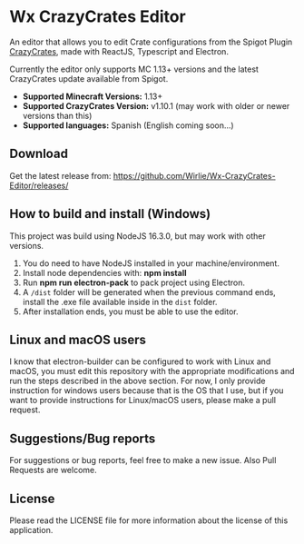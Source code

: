# Wx CrazyCrates Editor
An editor that allows you to edit Crate configurations from the Spigot Plugin [CrazyCrates](https://www.spigotmc.org/resources/crazy-crates.17599/ "CrazyCrates"), made with ReactJS, Typescript and Electron.

Currently the editor only supports MC 1.13+ versions and the latest CrazyCrates update available from Spigot.

- **Supported Minecraft Versions:** 1.13+
- **Supported CrazyCrates Version:** v1.10.1 (may work with older or newer versions than this)
- **Supported languages:** Spanish (English coming soon...)

## Download
Get the latest release from:
https://github.com/Wirlie/Wx-CrazyCrates-Editor/releases/

## How to build and install (Windows)
This project was build using NodeJS  16.3.0, but may work with other versions.

1. You do need to have NodeJS installed in your machine/environment.
2. Install node dependencies with: **npm install**
3. Run **npm run electron-pack** to pack project using Electron.
4. A `/dist` folder will be generated when the previous command ends, install the .exe file available inside in the `dist` folder.
5. After installation ends, you must be able to use the editor.

## Linux and macOS users
I know that electron-builder can be configured to work with Linux and macOS, you must edit this repository with the appropriate modifications and run the steps described in the above section. For now, I only provide instruction for windows users because that is the OS that I use, but if you want to provide instructions for Linux/macOS users, please make a pull request.

## Suggestions/Bug reports
For suggestions or bug reports, feel free to make a new issue. Also Pull Requests are welcome.

## License
Please read the LICENSE file for more information about the license of this application.
